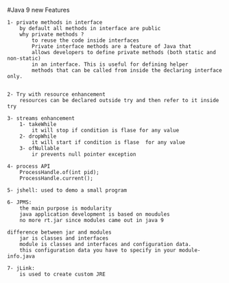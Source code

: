 #Java 9 new Features

    1- private methods in interface
        by default all methods in interface are public
        why private methods ? 
            to reuse the code inside interfaces
            Private interface methods are a feature of Java that 
            allows developers to define private methods (both static and non-static) 
            in an interface. This is useful for defining helper 
            methods that can be called from inside the declaring interface only.


    2- Try with resource enhancement
        resources can be declared outside try and then refer to it inside try

    3- streams enhancement
        1- takeWhile
            it will stop if condition is flase for any value
        2- dropWhile
            it will start if condition is flase  for any value
        3- ofNullable
            ir prevents null pointer exception

    4- process API
        ProcessHandle.of(int pid);
        ProcessHandle.current();

    5- jshell: used to demo a small program

    6- JPMS:
        the main purpose is modularity
        java application development is based on moudules
        no more rt.jar since modules came out in java 9
    
    difference between jar and modules
        jar is classes and interfaces
        module is classes and interfaces and configuration data.
        this configuration data you have to specify in your module-info.java
    
    7- jLink:
        is used to create custom JRE
